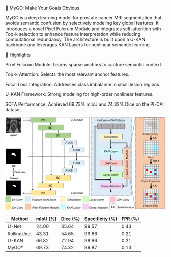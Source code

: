 🧠 MyGO: Make Your Goals Obvious

MyGO is a deep learning model for prostate cancer MRI segmentation that avoids semantic confusion by selectively modeling key global features. It introduces a novel Pixel Fulcrum Module and integrates self-attention with Top-k selection to enhance feature interpretation while reducing computational redundancy. The architecture is built upon a U-KAN backbone and leverages KAN Layers for nonlinear semantic learning.

🎯 Highlights

Pixel Fulcrum Module: Learns sparse anchors to capture semantic context.

Top-k Attention: Selects the most relevant anchor features.

Focal Loss Integration: Addresses class imbalance in small lesion regions.

U-KAN Framework: Strong modeling for high-order nonlinear features.

SOTA Performance: Achieved 69.73% mIoU and 74.32% Dice on the PI-CAI dataset.

![Model Architecture](fig4.png)

| Method       | mIoU (%) | Dice (%) | Specificity (%) | FPR (%) |
|--------------|----------|----------|-----------------|---------|
| U-Net        | 24.00    | 35.64    | 99.57           | 0.43    |
| RollingUnet  | 43.31    | 54.65    | 99.66           | 0.21    |
| U-KAN        | 66.82    | 72.94    | 99.66           | 0.21    |
| MyGO†        | 69.73    | 74.32    | 99.87           | 0.13    |
